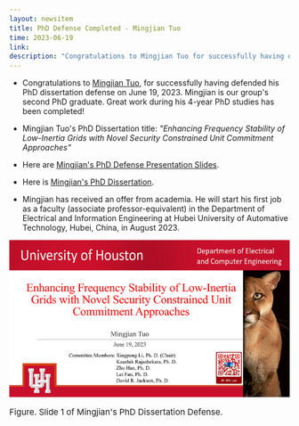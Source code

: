 ```yaml
---
layout: newsitem
title: PhD Defense Completed - Mingjian Tuo
time: 2023-06-19
link: 
description: "Congratulations to Mingjian Tuo for successfully having defended his PhD dissertation defense on June 19, 2023. Mingjian is our group's second PhD graduate. Great work has been done during his 4-year PhD studies!"
---
```


* Congratulations to <a target="_blank" href="/people/Mingjian-Tuo/" class="">Mingjian Tuo</a>, for successfully having defended his PhD dissertation defense on June 19, 2023. Mingjian is our group's second PhD graduate. Great work during his 4-year PhD studies has been completed!

* Mingjian Tuo's PhD Dissertation title: *"Enhancing Frequency Stability of Low-Inertia Grids with Novel Security Constrained Unit Commitment Approaches"*

* Here are <a class="" target="_blank" href="/pdfs/team/2023-06-19_Mingjian_Presentation.pdf">Mingjian's PhD Defense Presentation Slides</a>.

* Here is <a class="" target="_blank" href="/pdfs/team/2023-06-19_Mingjian_Dissertation.pdf">Mingjian's PhD Dissertation</a>.

* Mingjian has received an offer from academia. He will start his first job as a faculty (associate professor-equivalent) in the Department of Electrical and Information Engineering at Hubei University of Automative Technology, Hubei, China, in August 2023. 


![](/images/news/2023.06.19_Defense_Slide-1.PNG)
<p></p>
<span class="text-figure-legend"  style="font-size:15px;">
Figure. Slide 1 of Mingjian's PhD Dissertation Defense. 
</span>
